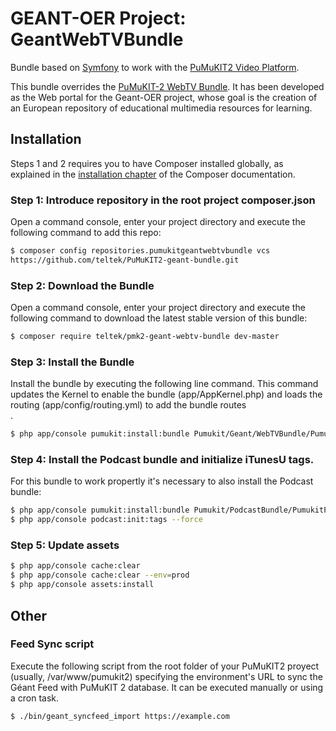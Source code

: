 # GEANT-OER Project: GeantWebTVBundle

Bundle based on [Symfony](http://symfony.com/) to work with the [PuMuKIT2 Video Platform](https://github.com/campusdomar/PuMuKIT2/blob/2.1.x/README.md).

This bundle overrides the [PuMuKIT-2 WebTV Bundle](https://github.com/campusdomar/PuMuKIT2/tree/master/src/Pumukit/WebTVBundle). It has been developed as the Web portal for the Geant-OER project, whose goal is the creation of an European repository of educational multimedia resources for learning.

Installation
------------

Steps 1 and 2 requires you to have Composer installed globally, as explained
in the [installation chapter](https://getcomposer.org/doc/00-intro.md)
of the Composer documentation.


### Step 1: Introduce repository in the root project composer.json

Open a command console, enter your project directory and execute the
following command to add this repo:

```bash
$ composer config repositories.pumukitgeantwebtvbundle vcs
https://github.com/teltek/PuMuKIT2-geant-bundle.git
```


### Step 2: Download the Bundle

Open a command console, enter your project directory and execute the
following command to download the latest stable version of this bundle:

```bash
$ composer require teltek/pmk2-geant-webtv-bundle dev-master
```


### Step 3: Install the Bundle

Install the bundle by executing the following line command. This command updates the Kernel to enable the bundle (app/AppKernel.php) and loads the routing (app/config/routing.yml) to add the bundle routes\
.

```bash
$ php app/console pumukit:install:bundle Pumukit/Geant/WebTVBundle/PumukitGeantWebTVBundle
```

### Step 4: Install the Podcast bundle and initialize iTunesU tags.

For this bundle to work propertly it's necessary to also install the Podcast bundle:
```bash
$ php app/console pumukit:install:bundle Pumukit/PodcastBundle/PumukitPodcastBundle
$ php app/console podcast:init:tags --force
```


### Step 5: Update assets

```bash
$ php app/console cache:clear
$ php app/console cache:clear --env=prod
$ php app/console assets:install
```

## Other

### Feed Sync script

Execute the following script from the root folder of your PuMuKIT2 proyect (usually, /var/www/pumukit2) specifying the environment's URL to sync the Géant Feed with PuMuKIT 2 database. It can be executed manually or using a cron task.
```bash
$ ./bin/geant_syncfeed_import https://example.com
```
